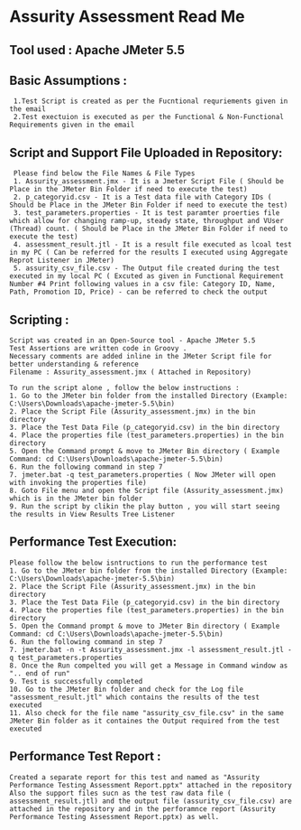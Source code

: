 # Assurity Assessment Read Me

Tool used : Apache JMeter 5.5
---------

Basic Assumptions :
-----------------  
     1.Test Script is created as per the Fucntional requriements given in the email   
     2.Test exectuion is executed as per the Functional & Non-Functional Requirements given in the email             

Script and Support File Uploaded in Repository:
----------------------------------------------
     Please find below the File Names & File Types  
     1. Assurity_assessment.jmx - It is a Jmeter Script File ( Should be Place in the JMeter Bin Folder if need to execute the test)
     2. p_categoryid.csv - It is a Test data file with Category IDs ( Should be Place in the JMeter Bin Folder if need to execute the test)
     3. test_parameters.properties - It is test paramter proerties file which allow for changing ramp-up, steady state, throughput and VUser (Thread) count. ( Should be Place in the JMeter Bin Folder if need to execute the test)    
     4. assessment_result.jtl - It is a result file executed as lcoal test in my PC ( Can be referred for the results I executed using Aggregate Reprot Listener in JMeter)
     5. assurity_csv_file.csv - The Output file created during the test executed in my local PC ( Excuted as given in Functional Requirement Number #4 Print following values in a csv file: Category ID, Name, Path, Promotion ID, Price) - can be referred to check the output 
   
 Scripting :
 ---------
    Script was created in an Open-Source tool - Apache JMeter 5.5
    Test Assertions are written code in Groovy .
    Necessary comments are added inline in the JMeter Script file for better understanding & reference
    Filename : Assurity_assessment.jmx ( Attached in Repository)
   
    To run the script alone , follow the below instructions :
    1. Go to the JMeter bin folder from the installed Directory (Example: C:\Users\Downloads\apache-jmeter-5.5\bin)
    2. Place the Script File (Assurity_assessment.jmx) in the bin directory
    3. Place the Test Data File (p_categoryid.csv) in the bin directory
    4. Place the properties file (test_parameters.properties) in the bin directory
    5. Open the Command prompt & move to JMeter Bin directory ( Example Command: cd C:\Users\Downloads\apache-jmeter-5.5\bin)
    6. Run the following command in step 7
    7. jmeter.bat -q test_parameters.properties ( Now JMeter will open with invoking the properties file)
    8. Goto File menu and open the Script file (Assurity_assessment.jmx) which is in the JMeter bin folder
    9. Run the script by clikin the play button , you will start seeing the results in View Results Tree Listener 
   
 Performance Test Execution:
 --------------------------
    Please follow the below isntructions to run the performance test
    1. Go to the JMeter bin folder from the installed Directory (Example: C:\Users\Downloads\apache-jmeter-5.5\bin)
    2. Place the Script File (Assurity_assessment.jmx) in the bin directory
    3. Place the Test Data File (p_categoryid.csv) in the bin directory
    4. Place the properties file (test_parameters.properties) in the bin directory
    5. Open the Command prompt & move to JMeter Bin directory ( Example Command: cd C:\Users\Downloads\apache-jmeter-5.5\bin)
    6. Run the following command in step 7
    7. jmeter.bat -n -t Assurity_assessment.jmx -l assessment_result.jtl -q test_parameters.properties
    8. Once the Run compelted you will get a Message in Command window as ".. end of run"
    9. Test is successfully completed
    10. Go to the JMeter Bin folder and check for the Log file "assessment_result.jtl" which contains the results of the test executed
    11. Also check for the file name "assurity_csv_file.csv" in the same JMeter Bin folder as it containes the Output required from the test executed
    
  Performance Test Report :
  -------------------------
    Created a separate report for this test and named as "Assurity Performance Testing Assessment Report.pptx" attached in the repository
    Also the support files sucn as the test raw data file ( assessment_result.jtl) and the output file (assurity_csv_file.csv) are attached in the repository and in the perforamnce report (Assurity Performance Testing Assessment Report.pptx) as well.
